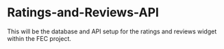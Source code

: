 # Ratings-and-Reviews-API
This will be the database and API setup for the ratings and reviews widget within the FEC project.
